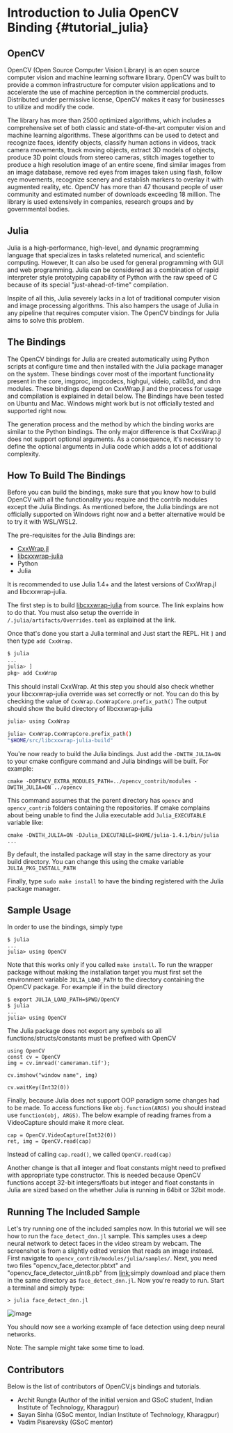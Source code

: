 Introduction to Julia OpenCV Binding {#tutorial_julia}
=======================================

OpenCV
------

OpenCV (Open Source Computer Vision Library) is an open source computer vision and machine learning software library. OpenCV was built to provide a common infrastructure for computer vision applications and to accelerate the use of machine perception in the commercial products. Distributed under permissive license, OpenCV makes it easy for businesses to utilize and modify the code.

The library has more than 2500 optimized algorithms, which includes a comprehensive set of both classic and state-of-the-art computer vision and machine learning algorithms. These algorithms can be used to detect and recognize faces, identify objects, classify human actions in videos, track camera movements, track moving objects, extract 3D models of objects, produce 3D point clouds from stereo cameras, stitch images together to produce a high resolution image of an entire scene, find similar images from an image database, remove red eyes from images taken using flash, follow eye movements, recognize scenery and establish markers to overlay it with augmented reality, etc. OpenCV has more than 47 thousand people of user community and estimated number of downloads exceeding 18 million. The library is used extensively in companies, research groups and by governmental bodies.

Julia
-------------
Julia is a high-performance, high-level, and dynamic programming language that specializes in tasks relateted numerical, and scientefic computing. However, It can also be used for general programming with GUI and web programming. Julia can be considered as a combination of rapid interpreter style prototyping capability of Python with the raw speed of C because of its special "just-ahead-of-time" compilation.

Inspite of all this, Julia severely lacks in a lot of traditional computer vision and image processing algorithms. This also hampers the usage of Julia in any pipeline that requires computer vision. The OpenCV bindings for Julia aims to solve this problem.

The Bindings
-----------------------
The OpenCV bindings for Julia are created automatically using Python scripts at configure time and then installed with the Julia package manager on the system. These bindings cover most of the important functionality present in the core, imgproc, imgcodecs, highgui, videio, calib3d, and dnn modules. These bindings depend on CxxWrap.jl and the process for usage and compilation is explained in detail below. The Bindings have been tested on Ubuntu and Mac. Windows might work but is not officially tested and supported right now.

The generation process and the method by which the binding works are similar to the Python bindings. The only major difference is that CxxWrap.jl does not support optional arguments. As a consequence, it's necessary to define the optional arguments in Julia code which adds a lot of additional complexity.


How To Build The Bindings
-----------------------
Before you can build the bindings, make sure that you know how to build OpenCV with all the functionality you require and the contrib modules except the Julia Bindings. As mentioned before, the Julia bindings are not officially supported on Windows right now and a better alternative would be to try it with WSL/WSL2.

The pre-requisites for the Julia Bindings are:
 - [CxxWrap.jl](https://github.com/JuliaInterop/CxxWrap.jl)
 - [libcxxwrap-julia](https://github.com/JuliaInterop/libcxxwrap-julia)
 - Python
 - Julia

It is recommended to use Julia 1.4+ and the latest versions of CxxWrap.jl and libcxxwrap-julia.

The first step is to build [libcxxwrap-julia](https://github.com/JuliaInterop/libcxxwrap-julia) from source. The link explains how to do that. You must also setup the override in `/.julia/artifacts/Overrides.toml` as explained at the link.

Once that's done you start a Julia terminal and Just start the REPL. Hit `]` and then type `add CxxWrap`.

```bash
$ julia
...
julia> ]
pkg> add CxxWrap
```

This should install CxxWrap. At this step you should also check whether your libcxxwrap-julia override was set correctly or not. You can do this by checking the value of `CxxWrap.CxxWrapCore.prefix_path()` The output should show the build directory of libcxxwrap-julia

```bash
julia> using CxxWrap

julia> CxxWrap.CxxWrapCore.prefix_path()
"$HOME/src/libcxxwrap-julia-build"
```



You're now ready to build the Julia bindings. Just add the `-DWITH_JULIA=ON` to your cmake configure command and Julia bindings will be built. For example:

`cmake -DOPENCV_EXTRA_MODULES_PATH=../opencv_contrib/modules -DWITH_JULIA=ON ../opencv`

This command assumes that the parent directory has `opencv` and `opencv_contrib` folders containing the repositories. If cmake complains about being unable to find the Julia executable add `Julia_EXECUTABLE` variable like:

`cmake -DWITH_JULIA=ON -DJulia_EXECUTABLE=$HOME/julia-1.4.1/bin/julia ...`

By default, the installed package will stay in the same directory as your build directory. You can change this using the cmake variable `JULIA_PKG_INSTALL_PATH`

Finally, type `sudo make install` to have the binding registered with the Julia package manager.

Sample Usage
-----------------------

In order to use the bindings, simply type

```
$ julia
...
julia> using OpenCV
```

Note that this works only if you called `make install`. To run the wrapper package without making the installation target you must first set the environment variable `JULIA_LOAD_PATH` to the directory containing the OpenCV package. For example if in the build directory

```
$ export JULIA_LOAD_PATH=$PWD/OpenCV
$ julia
...
julia> using OpenCV
```

The Julia package does not export any symbols so all functions/structs/constants must be prefixed with OpenCV

```
using OpenCV
const cv = OpenCV
img = cv.imread('cameraman.tif');

cv.imshow("window name", img)

cv.waitKey(Int32(0))
```

Finally, because Julia does not support OOP paradigm some changes had to be made. To access functions like `obj.function(ARGS)` you should instead use `function(obj, ARGS)`. The below example of reading frames from a VideoCapture should make it more clear.

```
cap = OpenCV.VideoCapture(Int32(0))
ret, img = OpenCV.read(cap)
```

Instead of calling `cap.read()`, we called `OpenCV.read(cap)`

Another change is that all integer and float constants might need to prefixed with appropriate type constructor. This is needed because OpenCV functions accept 32-bit integers/floats but integer and float constants in Julia are sized based on the whether Julia is running in 64bit or 32bit mode.

Running The Included Sample
-----------------------


Let's try running one of the included samples now. In this tutorial we will see how to run the `face_detect_dnn.jl` sample. This samples uses a deep neural network to detect faces in the video stream by webcam. The screenshot is from a slightly edited version that reads an image instead. First navigate to `opencv_contrib/modules/julia/samples/`. Next, you need two files "opencv_face_detector.pbtxt" and "opencv_face_detector_uint8.pb" from [link](https://github.com/opencv/opencv_extra/tree/master/testdata/dnn);simply download and place them in the same directory as `face_detect_dnn.jl`. Now you're ready to run. Start a terminal and simply type:

```
> julia face_detect_dnn.jl
```

![image](images/julia_facedetect_sample.jpg)

You should now see a working example of face detection using deep neural networks.

Note: The sample might take some time to load.


Contributors
------------

Below is the list of contributors of OpenCV.js bindings and tutorials.

-  Archit Rungta  (Author of the initial version and GSoC student, Indian Institute of Technology, Kharagpur)
-  Sayan Sinha  (GSoC mentor, Indian Institute of Technology, Kharagpur)
-  Vadim Pisarevsky  (GSoC mentor)